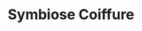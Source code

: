 ---
title: "Symbiose Coiffure"
url: /saint-symphorien-sur-coise/symbiose-coiffure/
shop: Friseur
---